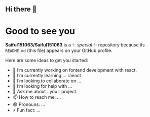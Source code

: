 ## Hi there 👋

# Good to see you 


**Saiful151063/Saiful151063** is a ✨ _special_ ✨ repository because its `README.md` (this file) appears on your GitHub profile.

Here are some ideas to get you started:

- 🔭 I’m currently working on fontend development with react.
- 🌱 I’m currently learning ... raeact 
- 👯 I’m looking to collaborate on ...
- 🤔 I’m looking for help with ...
- 💬 Ask me about ..you r project.
- 📫 How to reach me: ...
- 😄 Pronouns: ...
- ⚡ Fun fact: ...

